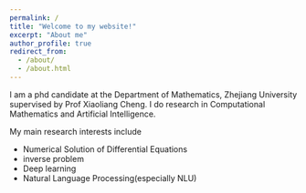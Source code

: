 ```yaml
---
permalink: /
title: "Welcome to my website!"
excerpt: "About me"
author_profile: true
redirect_from: 
  - /about/
  - /about.html
---
```


I am a phd candidate at the Department of Mathematics, Zhejiang University supervised by Prof Xiaoliang Cheng.
I do research in Computational Mathematics and Artificial Intelligence.
     
My main research interests include
- Numerical Solution of Differential Equations 
- inverse problem
- Deep learning 
- Natural Language Processing(especially NLU)

